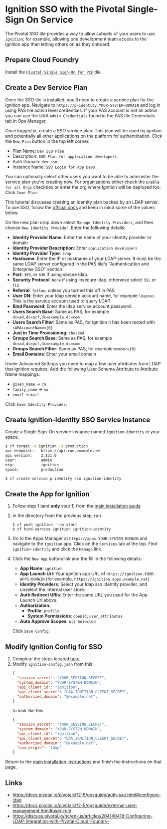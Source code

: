 # Ignition SSO with the Pivotal Single-Sign On Service
The Pivotal SSO tile provides a way to allow subsets of your users to use
`ignition`; for example, allowing one development team access to the Ignition app
then letting others on as they onboard.

## Prepare Cloud Foundry
Install the [`Pivotal Single Sign-On for PCF`](https://network.pivotal.io/products/pivotal_single_sign-on_service)
tile.

## Create a Dev Service Plan
Once the SSO tile is installed, you'll need to create a service plan for the
ignition app. Navigate to `https://p-identity.YOUR-SYSTEM-DOMAIN` and log in using
PAS tile admin level credentials. If your PAS account is not an admin you can
use the UAA `Admin Credentials` found in the PAS tile Credentials tab in Ops
Manager.

Once logged in, create a SSO service plan. This plan will be used by ignition
and potentially all other applications on the platform for authentication. Click
the `New Plan` button in the top left corner.

* Plan Name: `Dev SSO Plan`
* Description: `SSO Plan for application developers`
* Auth Domain: `dev-sso`
* Instance Name: `SSO Login for App Devs`

You can optionally select other users you want to be able to administer the
service plan you're creating now. For organizations either check the `Enable for
all Orgs` checkbox or enter the org where Ignition will be deployed too. Click
`Save Plan`.

This tutorial discusses creating an identity plan backed by an LDAP server. To
use SSO, follow the [official docs](https://docs.pivotal.io/p-identity/1-8/configure-id-providers.html#config-saml-prov)
and keep in mind some of the values below.

On the new plan drop down select `Manage Identity Providers`, and then choose
`New Identity Provider`. Enter the following details:
* **Identity Provider Name**: Enter the name of your identity provider or domain
* **Identity Provider Description**: Enter `application developers`
* **Identity Provider Type**: `ldap`
* **Hostname**: Enter the IP or hostname of your LDAP server. It must be the same
  LDAP server configured in the PAS tile's "Authentication and Enterprise SSO"
  section
* **Port**: `389`, or `636` if using secure ldap.
* **Security Protocol**: `None` if using insecure ldap, otherwise select `SSL`
  or `TLS`
* **Referral**: `follow`, unless you turned this off in PAS
* **User DN**: Enter your ldap service account name, for example `ldapsvc`.
  This is the service account used to query LDAP.
* **Bind Password**: Enter the ldap service account password.
* **Users Search Base**: Same as PAS, for example `dc=ad,dc=pcf,dc=example,dc=com`
* **Users Search Filter**: Same as PAS, for ignition it has been tested with
  `sAMAccountName={0}`
* **Just in Time Provisioning**: `checked`
* **Groups Search Base**: Same as PAS, for example `dc=ad,dc=pcf,dc=example,dc=com`
* **Groups Search Filter**: Same as PAS, for example `member={0}`
* **Email Domains**: Enter your email domain

Under Advanced Settings you need to map a few user attributes from LDAP that
ignition requires. Add the following User Schema Attribute to Attribute Name
mappings:

* `given_name` -> `cn`
* `family_name` -> `sn`
* `email` -> `mail`

Click `Save Identity Provider`.

## Create Ignition-Identity SSO Service Instance
Create a Single Sign-On service instance named `ignition-identity` in your space.

```bash
$ cf target -o ignition -s production
api endpoint:   https://api.run.example.net
api version:    2.131.0
user:           admin
org:            ignition
space:          production

$ cf create-service p-identity sso ignition-identity
```

## Create the App for Ignition
1. Follow step 1 (and **only** step 1) from the [main installation
   guide](./README.md#deploy-ignition)
1. In the directory from the previous step, run
   ```shell
   $ cf push ignition --no-start
   $ cf bind-service ignition ignition-identity
   ```
1. Go to the Apps Manager at `https://apps.YOUR-SYSTEM-DOMAIN` and navigate to the
   `ignition` app. Click on the `Services` tab at the top. Find `ignition-identity`
   and click the `Manage` link.
1. Click the `New App` button/link and the fill in the following details:
   * **App Name**: `ignition`
   * **App Launch Url**: Your ignition app URL of `https://ignition.YOUR-APPS-DOMAIN` (for example,
   `https://ignition.apps.example.net`)
   * **Identity Providers**: Select your ldap sso identity provider, and unselect
   the internal user store.
   * **Auth Redirect URIs**: Enter the same URL you used for the App Launch Url
   above.
   * **Authorization**:
     * **Profile**: `profile`
     * **System Permissions**: `openid`, `user_attributes`
   * **Auto Approve Scopes**: `All Selected`

   Click `Save Config`.

## Modify Ignition Config for SSO
1. Complete the steps located
   [here](./README.md#create-the-ignition-config-user-provided-service)
1. Modify `ignition-config.json` from this:
   ```json
   {
     "session_secret": "YOUR_SESSION_SECRET",
     "system_domain": "YOUR-SYSTEM-DOMAIN",
     "api_client_id": "ignition",
     "api_client_secret": "UAA_IGNITION_CLIENT_SECRET",
     "authorized_domain": "@example.net",
   }
   ```
   to look like this
   ```json
   {
     "session_secret": "YOUR_SESSION_SECRET",
     "system_domain": "YOUR-SYSTEM-DOMAIN",
     "api_client_id": "ignition",
     "api_client_secret": "UAA_IGNITION_CLIENT_SECRET",
     "authorized_domain": "@example.net",
     "uaa_origin": "ldap"
   }
   ```

Return to the [main installation
instructions](./README.md#finish-the-json-and-create-the-service-in-pas)
and finish the instructions on that page.

## Links
* https://docs.pivotal.io/pivotalcf/2-5/opsguide/auth-sso.html#configure-ldap
* https://docs.pivotal.io/pivotalcf/2-5/opsguide/external-user-management.html#user-role
* https://discuss.pivotal.io/hc/en-us/articles/204140418-Configuring-LDAP-Integration-with-Pivotal-Cloud-Foundry-
